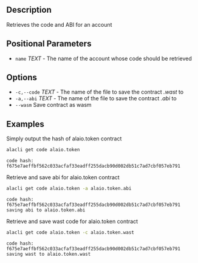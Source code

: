 ## Description

Retrieves the code and ABI for an account

## Positional Parameters

- `name` _TEXT_ - The name of the account whose code should be retrieved

## Options

- `-c,--code` _TEXT_ - The name of the file to save the contract _.wast_ to
- `-a,--abi` _TEXT_ - The name of the file to save the contract _.abi_ to
- `--wasm` Save contract as wasm

## Examples

Simply output the hash of alaio.token contract

```sh
alacli get code alaio.token
```

```console
code hash: f675e7aeffbf562c033acfaf33eadff255dacb90d002db51c7ad7cbf057eb791
```

Retrieve and save abi for alaio.token contract

```sh
alacli get code alaio.token -a alaio.token.abi
```

```console
code hash: f675e7aeffbf562c033acfaf33eadff255dacb90d002db51c7ad7cbf057eb791
saving abi to alaio.token.abi
```

Retrieve and save wast code for alaio.token contract

```sh
alacli get code alaio.token -c alaio.token.wast
```

```console
code hash: f675e7aeffbf562c033acfaf33eadff255dacb90d002db51c7ad7cbf057eb791
saving wast to alaio.token.wast
```
